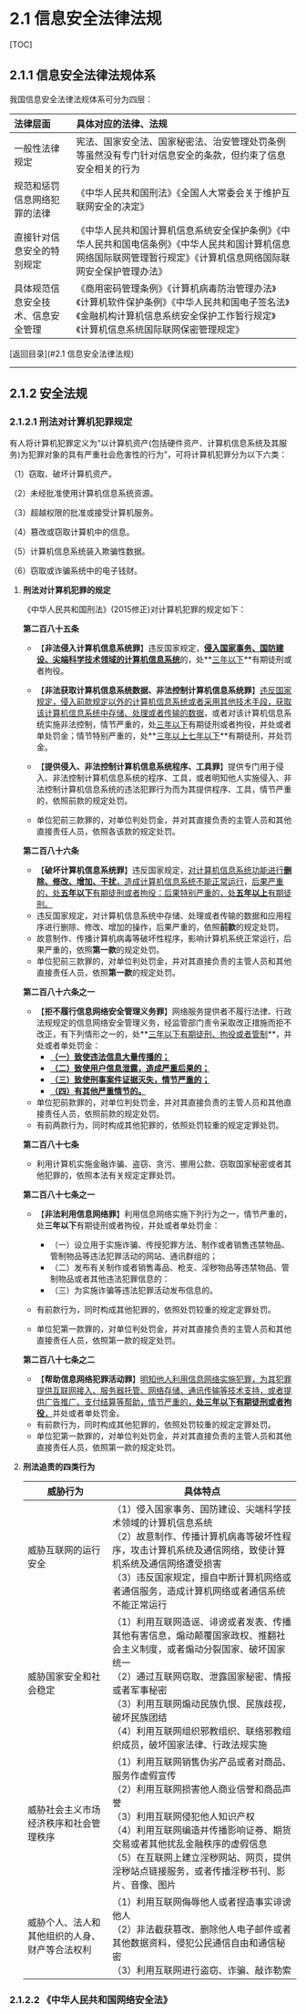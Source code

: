 # 2.1 信息安全法律法规

[TOC]

## 2.1.1 信息安全法律法规体系

我国信息安全法律法规体系可分为四层：

| 法律层面                           | 具体对应的法律、法规                                         |
| :--------------------------------- | :----------------------------------------------------------- |
| 一般性法律规定                     | 宪法、国家安全法、国家秘密法、治安管理处罚条例等虽然没有专门针对信息安全的条款，但约束了信息安全相关的行为 |
| 规范和惩罚信息网络犯罪的法律       | 《中华人民共和国刑法》《全国人大常委会关于维护互联网安全的决定》 |
| 直接针对信息安全的特别规定         | 《中华人民共和国计算机信息系统安全保护条例》《中华人民共和国电信条例》《中华人民共和国计算机信息网络国际联网管理暂行规定》《计算机信息网络国际联网安全保护管理办法》 |
| 具体规范信息安全技术、信息安全管理 | 《商用密码管理条例》《计算机病毒防治管理办法》《计算机软件保护条例》《中华人民共和国电子签名法》《金融机构计算机信息系统安全保护工作暂行规定》《计算机信息系统国际联网保密管理规定》 |



[返回目录](#2.1 信息安全法律法规)

------



## 2.1.2 安全法规

### 2.1.2.1 刑法对计算机犯罪规定

有人将计算机犯罪定义为“以计算机资产(包括硬件资产、计算机信息系统及其服务)为犯罪对象的具有严重社会危害性的行为”，可将计算机犯罪分为以下六类：

（1）窃取、破坏计算机资产。

（2）未经批准使用计算机信息系统资源。

（3）超越权限的批准或接受计算机服务。

（4）篡改或窃取计算机中的信息。

（5）计算机信息系统装入欺骗性数据。

（6）窃取或诈骗系统中的电子钱财。

1. **刑法对计算机犯罪的规定**

   《中华人民共和国刑法》(2015修正)对计算机犯罪的规定如下：

   **第二百八十五条**

   - 【**非法侵入计算机信息系统罪**】违反国家规定，<u>**侵入国家事务、国防建设、尖端科学技术领域的计算机信息系统**</u>的，处**<u>三年以下</u>**有期徒刑或者拘役。

   - 【**非法获取计算机信息系统数据、非法控制计算机信息系统罪**】<u>违反国家规定，侵入前款规定以外的计算机信息系统或者采用其他技术手段，获取该计算机信息系统中存储、处理或者传输的数据</u>，或者对该计算机信息系统实施非法控制，情节严重的，处<u>三年以下</u>有期徒刑或者拘役，并处或者单处罚金；情节特别严重的，处**<u>三年以上七年以下</u>**有期徒刑，并处罚金。

   - 【**提供侵入、非法控制计算机信息系统程序、工具罪**】提供专门用于侵入、非法控制计算机信息系统的程序、工具，或者明知他人实施侵入、非法控制计算机信息系统的违法犯罪行为而为其提供程序、工具，情节严重的，依照前款的规定处罚。

   - 单位犯前三款罪的，对单位判处罚金，并对其直接负责的主管人员和其他直接责任人员，依照各该款的规定处罚。

   **第二百八十六条**

   - 【**破坏计算机信息系统罪**】违反国家规定，<u>对计算机信息系统功能进行**删除、修改、增加、干扰**，造成计算机信息系统不能正常运行</u>，<u>后果严重的，处**五年以下**有期徒刑或者拘役：后果特别严重的，处**五年以上**有期徒刑。</u>
   - 违反国家规定，对计算机信息系统中存储、处理或者传输的数据和应用程序进行删除、修改、增加的操作，后果严重的，依照**前款**的规定处罚。
   - 故意制作、传播计算机病毒等破坏性程序，影响计算机系统正常运行，后果严重的，依照**第一款**的规定处罚。
   - 单位犯前三款罪的，对单位判处罚金，并对其直接负责的主管人员和其他直接责任人员，依照**第一款**的规定处罚。

   **第二百八十六条之一**

   - 【**拒不履行信息网络安全管理义务罪**】网络服务提供者不履行法律、行政法规规定的信息网络安全管理义务，经监管部门责令采取改正措施而拒不改正，有下列情形之一的，处**<u>三年以下有期徒刑、拘役或者管制</u>**，并处或者单处罚金：
     - **<u>（一）致使违法信息大量传播的；</u>**
     - **<u>（二）致使用户信息泄露，造成严重后果的；</u>**
     - **<u>（三）致使刑事案件证据灭失，情节严重的；</u>**
     - **<u>（四）有其他严重情节的。</u>**
   - 单位犯前款罪的，对单位判处罚金，并对其直接负责的主管人员和其他直接责任人员，依照前款的规定处罚。
   - 有前两款行为，同时构成其他犯罪的，依照处罚较重的规定定罪处罚。

   **第二百八十七条**

   - 利用计算机实施金融诈骗、盗窃、贪污、挪用公款、窃取国家秘密或者其他犯罪的，依照本法有关规定定罪处罚。

   **第二百八十七条之一**

   - 【**非法利用信息网络罪**】利用信息网络实施下列行为之一，情节严重的，处**三年以下**有期徒刑或者拘役，并处或者单处罚金：
     - （一）设立用于实施诈骗、传授犯罪方法、制作或者销售违禁物品、管制物品等违法犯罪活动的网站、通讯群组的；
     - （二）发布有关制作或者销售毒品、枪支、淫秽物品等违禁物品、管制物品或者其他违法犯罪信息的：
     - （三）为实施诈骗等违法犯罪活动发布信息的。

   - 有前款行为，同时构成其他犯罪的，依照处罚较重的规定定罪处罚。
   - 单位犯第一款罪的，对单位判处罚金，并对其直接负责的主管人员和其他直接责任人员，依照第一款的规定处罚。

   **第二百八十七条之二**

   - 【**帮助信息网络犯罪活动罪**】<u>明知他人利用信息网络实施犯罪，为其犯罪提供互联网接入、服务器托管、网络存储、通讯传输等技术支持，或者提供广告推广、支付结算等帮助，情节严重的，**处三年以下有期徒刑或者拘役**，</u>并处或者单处罚金。
   - 有前款行为，同时构成其他犯罪的，依照处罚较重的规定定罪处罚。
   - 单位犯第一款罪的，对单位判处罚金，并对其直接负责的主管人员和其他直接责任人员，依照第一款的规定处罚。

2. **刑法追责的四类行为**

   | 威胁行为                                       | 具体特点                                                     |
   | ---------------------------------------------- | ------------------------------------------------------------ |
   | 威胁互联网的运行安全                           | （1）侵入国家事务、国防建设、尖端科学技术领域的计算机信息系统<br />（2）故意制作、传播计算机病毒等破坏性程序，攻击计算机系统及通信网络，致使计算机系统及通信网络遭受损害<br />（3）违反国家规定，擅自中断计算机网络或者通信服务，造成计算机网络或者通信系统不能正常运行 |
   | 威胁国家安全和社会稳定                         | （1）利用互联网造谣、诽谤或者发表、传播其他有害信息，煽动颠覆国家政权、推翻社会主义制度，或者煽动分裂国家、破坏国家统一<br />（2）通过互联网窃取、泄露国家秘密、情报或者军事秘密<br />（3）利用互联网煽动民族仇恨、民族歧视，破坏民族团结<br />（4）利用互联网组织邪教组织、联络邪教组织成员，破坏国家法律、行政法规实施 |
   | 威胁社会主义市场经济秩序和社会管理秩序         | （1）利用互联网销售伪劣产品或者对商品、服务作虚假宣传<br />（2）利用互联网损害他人商业信誉和商品声誉<br />（3）利用互联网侵犯他人知识产权<br />（4）利用互联网编造并传播影响证券、期货交易或者其他扰乱金融秩序的虚假信息<br />（5）在互联网上建立淫秽网站、网页，提供淫秽站点链接服务，或者传播淫秽书刊、影片、音像、图片 |
   | 威胁个人、法人和其他组织的人身、财产等合法权利 | （1）利用互联网侮辱他人或者捏造事实诽谤他人<br />（2）非法截获篡改、删除他人电子邮件或者其他数据资料，侵犯公民通信自由和通信秘密<br />（3）利用互联网进行盗窃、诈骗、敲诈勒索 |



###  2.1.2.2 《中华人民共和国网络安全法》

